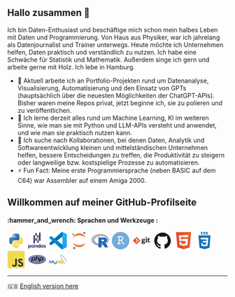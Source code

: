 ## Hallo zusammen 👋

Ich bin Daten-Enthusiast und beschäftige mich schon mein halbes Leben mit Daten und Programmierung. Von Haus aus Physiker, war ich jahrelang als Datenjournalist und Trainer unterwegs. Heute möchte ich Unternehmen helfen, Daten praktisch und verständlich zu nutzen. Ich habe eine Schwäche für Statistik und Mathematik. Außerdem singe ich gern und arbeite gerne mit Holz. Ich lebe in Hamburg.

* 🔭 Aktuell arbeite ich an Portfolio-Projekten rund um Datenanalyse, Visualisierung, Automatisierung und den Einsatz von GPTs (hauptsächlich über die neuesten Möglichkeiten der ChatGPT-APIs). Bisher waren meine Repos privat, jetzt beginne ich, sie zu polieren und zu veröffentlichen.
* 🌱 Ich lerne derzeit alles rund um Machine Learning, KI im weiteren Sinne, wie man sie mit Python und LLM-APIs versteht und anwendet, und wie man sie praktisch nutzen kann.
* 👯 Ich suche nach Kollaborationen, bei denen Daten, Analytik und Softwareentwicklung kleinen und mittelständischen Unternehmen helfen, bessere Entscheidungen zu treffen, die Produktivität zu steigern oder langweilige bzw. kostspielige Prozesse zu automatisieren.
* ⚡ Fun Fact: Meine erste Programmiersprache (neben BASIC auf dem C64) war Assembler auf einem Amiga 2000.

## Willkommen auf meiner GitHub-Profilseite

#### \:hammer\_and\_wrench: Sprachen und Werkzeuge :

<div>
  <img src="https://github.com/devicons/devicon/blob/master/icons/python/python-original.svg" title="Python" alt="Python" width="40" height="40"/>&nbsp;
  <img src="https://github.com/devicons/devicon/blob/master/icons/pandas/pandas-original-wordmark.svg" title="Pandas" alt="Pandas" width="40" height="40"/>&nbsp;
  <img src="https://github.com/devicons/devicon/blob/master/icons/vscode/vscode-original.svg" title="VSCode"  alt="VSCode" width="40" height="40"/>&nbsp;
  <img src="https://github.com/devicons/devicon/blob/master/icons/jupyter/jupyter-original.svg" title="Jupyter" alt="Jupyter" width="40" height="40"/>&nbsp;
  <img src="https://github.com/devicons/devicon/blob/master/icons/r/r-original.svg" title="R"  alt="R" width="40" height="40"/>&nbsp;
  <img src="https://github.com/devicons/devicon/blob/master/icons/rstudio/rstudio-original.svg" title="RStudio" alt="RStudio" width="40" height="40"/>&nbsp;
  <img src="https://github.com/devicons/devicon/blob/master/icons/git/git-original-wordmark.svg" title="Git" alt="Git" width="40" height="40"/>&nbsp;
  <img src="https://github.com/devicons/devicon/blob/master/icons/github/github-original.svg" title="GitHub" alt="GitHub" width="40" height="40"/>&nbsp;
  <img src="https://github.com/devicons/devicon/blob/master/icons/html5/html5-original.svg" title="HTML5" alt="HTML" width="40" height="40"/>&nbsp;
  <img src="https://github.com/devicons/devicon/blob/master/icons/css3/css3-plain-wordmark.svg"  title="CSS3" alt="CSS" width="40" height="40"/>&nbsp;
  <img src="https://github.com/devicons/devicon/blob/master/icons/javascript/javascript-original.svg"  title="JavaScript" alt="JavaScript" width="40" height="40"/>&nbsp;
  <img src="https://github.com/devicons/devicon/blob/master/icons/php/php-original.svg"  title="PHP" alt="PHP" width="40" height="40"/>&nbsp;
  <img src="https://github.com/devicons/devicon/blob/master/icons/mysql/mysql-original-wordmark.svg" title="MySQL"  alt="MySQL" width="40" height="40"/>&nbsp;
</div>

---

🇬🇧 [English version here](./README.md)
